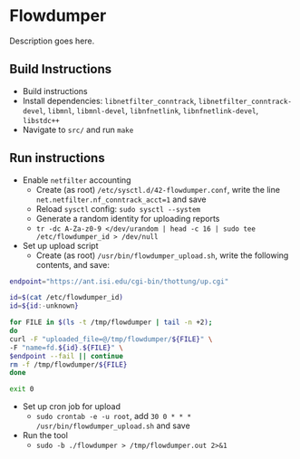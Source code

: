 
# Flowdumper

Description goes here.

## Build Instructions

- Build instructions
- Install dependencies: `libnetfilter_conntrack`, `libnetfilter_conntrack-devel`, 
`libmnl`, `libmnl-devel`, `libnfnetlink`, `libnfnetlink-devel`, `libstdc++`
- Navigate to `src/` and run `make`

## Run instructions

- Enable `netfilter` accounting
    - Create (as root) `/etc/sysctl.d/42-flowdumper.conf`, write the line 
        `net.netfilter.nf_conntrack_acct=1` and save
    - Reload `sysctl` config: `sudo sysctl --system`
    - Generate a random identity for uploading reports
    - `tr -dc A-Za-z0-9 </dev/urandom | head -c 16 | sudo tee /etc/flowdumper_id > /dev/null`
- Set up upload script
    - Create (as root) `/usr/bin/flowdumper_upload.sh`, write the following contents, and save:

```bash
endpoint="https://ant.isi.edu/cgi-bin/thottung/up.cgi"

id=$(cat /etc/flowdumper_id)
id=${id:-unknown}

for FILE in $(ls -t /tmp/flowdumper | tail -n +2);
do
curl -F "uploaded_file=@/tmp/flowdumper/${FILE}" \
-F "name=fd.${id}.${FILE}" \
$endpoint --fail || continue
rm -f /tmp/flowdumper/${FILE}
done

exit 0
```

- Set up cron job for upload
    - `sudo crontab -e -u root`, add `30 0 * * * /usr/bin/flowdumper_upload.sh` and save
- Run the tool
    - `sudo -b ./flowdumper > /tmp/flowdumper.out 2>&1`

